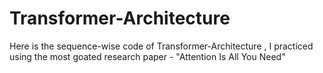 # Transformer-Architecture
Here is the sequence-wise code of Transformer-Architecture , I practiced using the most goated research paper - "Attention Is All You Need" 
 

